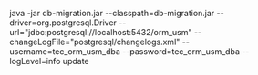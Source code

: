 java -jar db-migration.jar --classpath=db-migration.jar --driver=org.postgresql.Driver --url="jdbc:postgresql://localhost:5432/orm_usm" --changeLogFile="postgresql/changelogs.xml" --username=tec_orm_usm_dba --password=tec_orm_usm_dba --logLevel=info  update